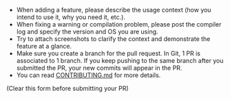- When adding a feature, please describe the usage context (how you intend to use it, why you need it, etc.).
- When fixing a warning or compilation problem, please post the compiler log and specify the version and OS you are using.
- Try to attach screenshots to clarify the context and demonstrate the feature at a glance.
- Make sure you create a branch for the pull request. In Git, 1 PR is associated to 1 branch. If you keep pushing to the same branch after you submitted the PR, your new commits will appear in the PR.
- You can read [CONTRIBUTING.md](https://github.com/ocornut/imgui/blob/master/.github/CONTRIBUTING.md) for more details.

(Clear this form before submitting your PR)
